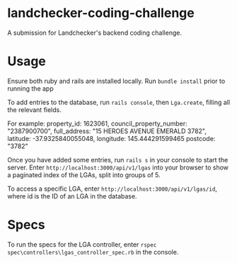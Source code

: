 # landchecker-coding-challenge
A submission for Landchecker's backend coding challenge.

# Usage
Ensure both ruby and rails are installed locally.
Run `bundle install` prior to running the app

To add entries to the database, run `rails console`, then `Lga.create`, filling all the relevant fields.

For example:
 property_id: 1623061, council_property_number: "2387900700", full_address: "15 HEROES AVENUE EMERALD 3782", latitude: -37.9325840055048, longitude: 145.444291599465 postcode: "3782"

Once you have added some entries, run `rails s` in your console to start the server. Enter `http://localhost:3000/api/v1/lgas` into your browser to show a paginated index of the LGAs, split into groups of 5.

To access a specific LGA, enter `http://localhost:3000/api/v1/lgas/id`, where id is the ID of an LGA in the database.

# Specs
To run the specs for the LGA controller, enter `rspec spec\controllers\lgas_controller_spec.rb` in the console.
